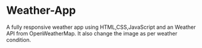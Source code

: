 ﻿# Weather-App
A fully responsive weather app using HTML,CSS,JavaScript and an Weather API from OpenWeatherMap.
It also change the image as per weather condition.
